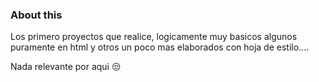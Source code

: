 ### About this

Los primero proyectos que realice, logicamente muy basicos algunos puramente en html y otros un poco mas elaborados con hoja de estilo.... 

Nada relevante por aqui :unamused:
